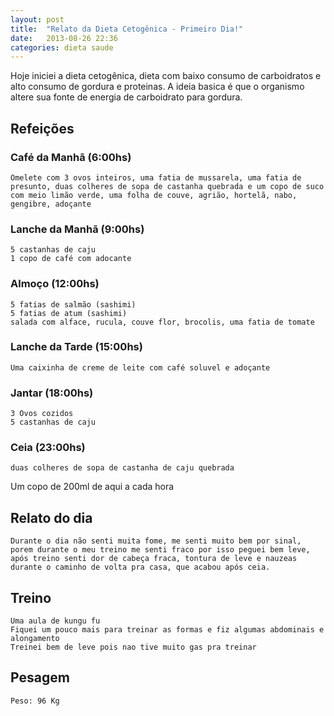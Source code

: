 ```yaml
---
layout: post
title:  "Relato da Dieta Cetogênica - Primeiro Dia!"
date:   2013-08-26 22:36
categories: dieta saude
---
```


Hoje iniciei a dieta cetogênica, dieta com baixo consumo de carboidratos e alto consumo de gordura e proteinas. A ideia basica é que o organismo altere sua fonte de energia de carboidrato para gordura.

## Refeições

### Café da Manhã (6:00hs)

	Omelete com 3 ovos inteiros, uma fatia de mussarela, uma fatia de presunto, duas colheres de sopa de castanha quebrada e um copo de suco com meio limão verde, uma folha de couve, agrião, hortelã, nabo, gengibre, adoçante

### Lanche da Manhã (9:00hs)

	5 castanhas de caju 
	1 copo de café com adocante

### Almoço (12:00hs)

	5 fatias de salmão (sashimi)
	5 fatias de atum (sashimi)
	salada com alface, rucula, couve flor, brocolis, uma fatia de tomate

### Lanche da Tarde (15:00hs)
	
	Uma caixinha de creme de leite com café soluvel e adoçante

### Jantar (18:00hs)

	3 Ovos cozidos
	5 castanhas de caju

### Ceia (23:00hs)

	duas colheres de sopa de castanha de caju quebrada

Um copo de 200ml de aqui a cada hora

## Relato do dia

	Durante o dia não senti muita fome, me senti muito bem por sinal, porem durante o meu treino me senti fraco por isso peguei bem leve, após treino senti dor de cabeça fraca, tontura de leve e nauzeas durante o caminho de volta pra casa, que acabou após ceia.

## Treino

	Uma aula de kungu fu
	Fiquei um pouco mais para treinar as formas e fiz algumas abdominais e alongamento
	Treinei bem de leve pois nao tive muito gas pra treinar

## Pesagem

	Peso: 96 Kg
